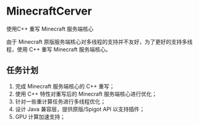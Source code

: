 # MinecraftCerver
 使用C++ 重写 Minecraft 服务端核心

由于 Minecraft 原版服务端核心对多线程的支持并不友好，为了更好的支持多线程，使用 C++ 重写 Minecraft 服务端核心。

## 任务计划

1. 完成 Minecraft 服务端核心的 C++ 重写；
2. 使用 C++ 特性对重写后的 Minecraft 服务端核心进行优化；
3. 针对一些重计算任务进行多线程优化；
4. 设计 Java 兼容层，提供原版/Spigot API 以支持插件；
5. GPU 计算加速支持；
